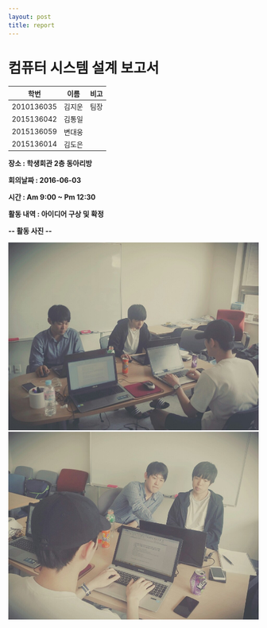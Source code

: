 ```yaml
---
layout: post
title: report
---
```

# 컴퓨터 시스템 설계 보고서

| 학번 | 이름|비고|
|--------|--------|-----|
|      2010136035  |    김지운    |팀장
|2015136042|김통일||
| 2015136059 |변대웅||
|2015136014|김도은|||

**장소 : 학생회관 2층 동아리방**

**회의날짜 : 2016-06-03**

**시간 : Am 9:00 ~ Pm 12:30**

**활동 내역 : 아이디어 구상 및 확정**

**-- 활동 사진 --**

![활동 사진 1](https://raw.githubusercontent.com/ji342/ji342.github.io/68b0e06aebb50510a575f4a593539e47e613222a/images/%EC%BB%B4%EC%8B%9C%EC%84%A4.jpg)
![활동 사진 2](https://raw.githubusercontent.com/ji342/ji342.github.io/68b0e06aebb50510a575f4a593539e47e613222a/images/%EC%BB%B4%EC%8B%9C%EC%84%A42.jpg)
